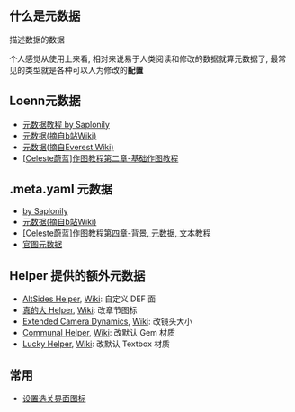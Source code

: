 ## 什么是元数据

描述数据的数据

个人感觉从使用上来看, 相对来说易于人类阅读和修改的数据就算元数据了, 最常见的类型就是各种可以人为修改的**配置**

## Loenn元数据

* <a href="https://saplonily.top/celeste_modding_tutorial/mapping/room_meta_text/#_3" target="_blank">元数据教程 by Saplonily</a>
* <a href="https://wiki.biligame.com/celeste/%E5%85%83%E6%95%B0%E6%8D%AE" target="_blank">元数据(摘自b站Wiki)</a>
* <a href="https://github.com/EverestAPI/Resources/wiki/Map-Metadata" target="_blank">元数据(摘自Everest Wiki)</a>
* [[Celeste蔚蓝]作图教程第二章-基础作图教程](https://www.bilibili.com/video/BV1ze411V7Yb/?t=126)

## .meta.yaml 元数据

* <a href="https://saplonily.top/celeste_modding_tutorial/mapping/room_meta_text/#_5" target="_blank">by Saplonily</a>
* <a href="https://wiki.biligame.com/celeste/%E5%85%83%E6%95%B0%E6%8D%AE#.meta.yaml_%E6%96%87%E4%BB%B6" target="_blank">元数据(摘自b站Wiki)</a>
* [[Celeste蔚蓝]作图教程第四章-背景, 元数据, 文本教程](https://www.bilibili.com/video/BV1Av4y1D7a8/?t=149)
* <a href="https://github.com/EverestAPI/Resources/wiki/Vanilla-Metadata" target="_blank">官图元数据</a>


## Helper 提供的额外元数据

* <a href="https://gamebanana.com/mods/166210" target="_blank">AltSides Helper</a>, <a href="https://github.com/l-Luna/AltSidesHelper/wiki" target="_blank">Wiki</a>: 自定义 DEF 面
* <a href="https://gamebanana.com/mods/597196" target="_blank">真的大 Helper</a>, <a href="https://github.com/kyfex-uwu/ReallyBigHelper/wiki/Using-ReallyBigHelper" target="_blank">Wiki</a>: 改章节图标
* <a href="https://gamebanana.com/mods/548940" target="_blank">Extended Camera Dynamics</a>, <a href="https://github.com/Ikersfletch/ExCameraDynamics/blob/main/README.md" target="_blank">Wiki</a>: 改镜头大小
* <a href="https://gamebanana.com/mods/53697" target="_blank">Communal Helper</a>, <a href="https://github.com/CommunalHelper/CommunalHelper/blob/db7b27060ebf64553e299fa1c98ab21534e360de/docs/Home.md#custom-textures" target="_blank">Wiki</a>: 改默认 Gem 材质
* <a href="https://gamebanana.com/mods/553921" target="_blank">Lucky Helper</a>, <a href="https://github.com/LuckyBoy-7/LuckyHelper/blob/main/README.md#metadata" target="_blank">Wiki</a>: 改默认 Textbox 材质

## 常用

* <a href="https://wiki.biligame.com/celeste/%E5%85%83%E6%95%B0%E6%8D%AE#overworld" target="_blank">设置选关界面图标</a>
